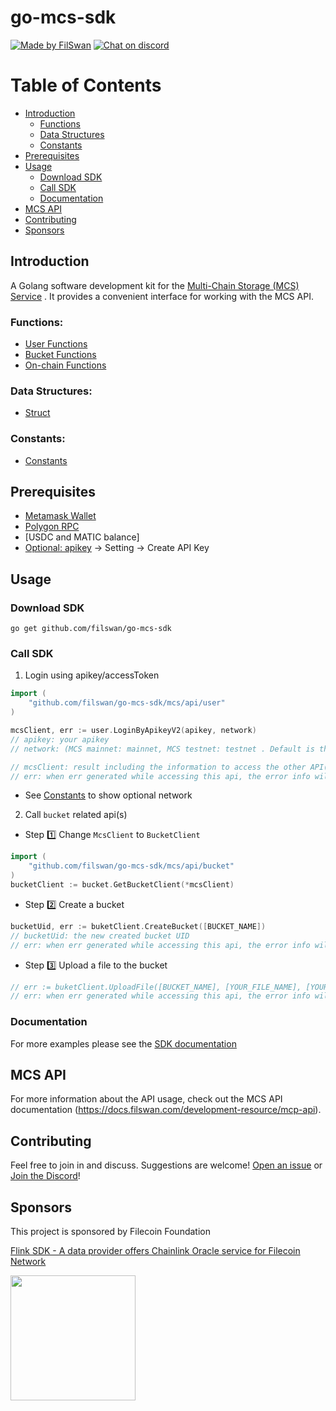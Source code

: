 # go-mcs-sdk

[![Made by FilSwan](https://img.shields.io/badge/made%20by-FilSwan-green.svg)](https://www.filswan.com/)
[![Chat on discord](https://img.shields.io/badge/join%20-discord-brightgreen.svg)](https://discord.com/invite/KKGhy8ZqzK)

# Table of Contents <!-- omit in toc -->

- [Introduction](#introduction)
    - [Functions](#Functions)
    - [Data Structures](#Data-Structures)
    - [Constants](#Constants)
- [Prerequisites](#Prerequisites)
- [Usage](#usage)
    - [Download SDK](#Download-SDK)
    - [Call SDK](#Call-SDK)
    - [Documentation](#documentation)
- [MCS API](#mcs-api)
- [Contributing](#contributing)
- [Sponsors](#Sponsors)

## Introduction

A Golang software development kit for the [Multi-Chain Storage (MCS) Service](https://multichain.storage/) . It provides a
convenient interface for working with the MCS API. 

### Functions:

- [User Functions](https://github.com/filswan/go-mcs-sdk/blob/dev/mcs/api/docs/user.md)
- [Bucket Functions](https://github.com/filswan/go-mcs-sdk/blob/dev/mcs/api/docs/bucket.md)
- [On-chain Functions](https://github.com/filswan/go-mcs-sdk/blob/dev/mcs/api/docs/on-chain.md)

### Data Structures:
- [Struct](https://github.com/filswan/go-mcs-sdk/blob/dev/mcs/api/docs/struct.md)

### Constants:
- [Constants](https://github.com/filswan/go-mcs-sdk/blob/dev/mcs/api/common/constants/constants.go)

## Prerequisites
- [Metamask Wallet](https://docs.filswan.com/getting-started/beginner-walkthrough/public-testnet/setup-metamask)
- [Polygon RPC](https://www.alchemy.com/)
- [USDC and MATIC balance]
- [Optional: apikey](https://multichain.storage/) -> Setting -> Create API Key

## Usage

### Download SDK
```
go get github.com/filswan/go-mcs-sdk
```


### Call SDK
1. Login using apikey/accessToken
```go
import (
	"github.com/filswan/go-mcs-sdk/mcs/api/user"
)

mcsClient, err := user.LoginByApikeyV2(apikey, network)
// apikey: your apikey
// network: (MCS mainnet: mainnet, MCS testnet: testnet . Default is the main network.)

// mcsClient: result including the information to access the other API(s)
// err: when err generated while accessing this api, the error info will store in err
```
- See [Constants](#Constants) to show optional network

2. Call `bucket` related api(s)
- Step :one: Change `McsClient` to `BucketClient`
```go
import (
	"github.com/filswan/go-mcs-sdk/mcs/api/bucket"
)
bucketClient := bucket.GetBucketClient(*mcsClient)
```
- Step :two: Create a bucket
```go
bucketUid, err := buketClient.CreateBucket([BUCKET_NAME])
// bucketUid: the new created bucket UID
// err: when err generated while accessing this api, the error info will store in err
```
- Step :three: Upload a file to the bucket
```go
// err := buketClient.UploadFile([BUCKET_NAME], [YOUR_FILE_NAME], [YOUR_FILE_PATH], true)
// err: when err generated while accessing this api, the error info will store in err
```


### Documentation

For more examples please see the [SDK documentation](https://docs.filswan.com/multi-chain-storage/developer-quickstart/sdk)

## MCS API

For more information about the API usage, check out the MCS API
documentation (https://docs.filswan.com/development-resource/mcp-api).

## Contributing

Feel free to join in and discuss. Suggestions are welcome! [Open an issue](https://github.com/filswan/go-mcs-sdk/issues) or [Join the Discord](https://discord.com/invite/KKGhy8ZqzK)!

## Sponsors

This project is sponsored by Filecoin Foundation

[Flink SDK - A data provider offers Chainlink Oracle service for Filecoin Network ](https://github.com/filecoin-project/devgrants/issues/463)

<img src="https://github.com/filswan/flink/blob/main/filecoin.png" width="200">
